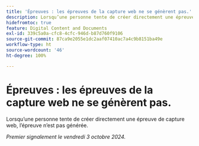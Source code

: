 ```yaml
---
title: 'Épreuves : les épreuves de la capture web ne se génèrent pas.'
description: Lorsqu’une personne tente de créer directement une épreuve de capture web, l’épreuve n’est pas générée.
hidefromtoc: true
feature: Digital Content and Documents
exl-id: 339c5a0a-cfc8-4cfc-946d-b87d760f9106
source-git-commit: 87ca9e2055e1dc2aaf07410ac7a4c9b8151ba49e
workflow-type: ht
source-wordcount: '46'
ht-degree: 100%

---
```


# Épreuves : les épreuves de la capture web ne se génèrent pas.

Lorsqu’une personne tente de créer directement une épreuve de capture web, l’épreuve n’est pas générée.

_Premier signalement le vendredi 3 octobre 2024._
